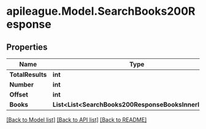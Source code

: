 # apileague.Model.SearchBooks200Response

## Properties

Name | Type | Description | Notes
------------ | ------------- | ------------- | -------------
**TotalResults** | **int** |  | [optional] 
**Number** | **int** |  | [optional] 
**Offset** | **int** |  | [optional] 
**Books** | **List&lt;List&lt;SearchBooks200ResponseBooksInnerInner&gt;&gt;** |  | [optional] 

[[Back to Model list]](../README.md#documentation-for-models) [[Back to API list]](../README.md#documentation-for-api-endpoints) [[Back to README]](../README.md)

